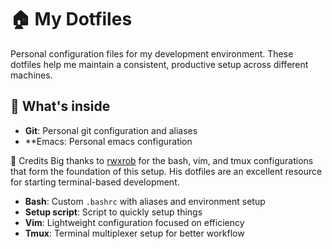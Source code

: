 # 🏠 My Dotfiles

Personal configuration files for my development environment. These dotfiles help me maintain a consistent, productive setup across different machines.

## 🚀 What's inside
- **Git**: Personal git configuration and aliases
- **Emacs: Personal emacs configuration

🙏 Credits
Big thanks to [rwxrob](https://gitub.com/rwxrob/dot) for the bash, vim, and tmux configurations that form the foundation of this setup. His dotfiles are an excellent resource for starting terminal-based development.

- **Bash**: Custom `.bashrc` with aliases and environment setup
- **Setup script**: Script to quickly setup things
- **Vim**: Lightweight configuration focused on efficiency  
- **Tmux**: Terminal multiplexer setup for better workflow

 